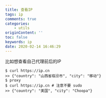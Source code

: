 ```yaml
---
title: 查看IP
tags: ip
comments: true
categories: 
    - utils
originContent: ''
toc: false
keywords: ip
date: 2020-02-14 16:46:29
---
```



比如想查看自己代理前后的IP

```
$ curl https://ip.cn
>> {"country": "山西省临汾市", "city": "移动"}
$ proxy
$ curl https://ip.cn # 注意不要 sudo
>> {"country": "美国", "city": "Choopa"}

```
